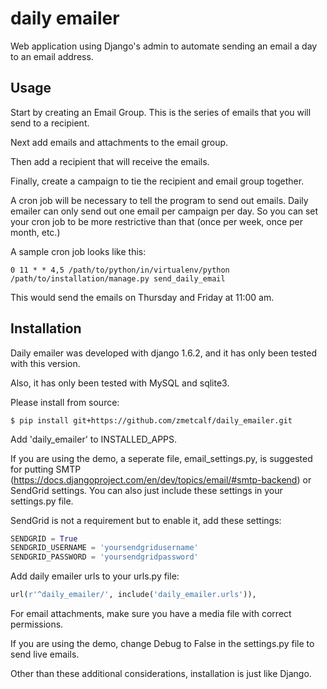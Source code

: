 daily emailer
=============

Web application using Django's admin to automate sending an email a day to an email address.

## Usage

Start by creating an Email Group. This is the series of emails that you will send to a recipient.

Next add emails and attachments to the email group.

Then add a recipient that will receive the emails.

Finally, create a campaign to tie the recipient and email group together.

A cron job will be necessary to tell the program to send out emails. Daily emailer can only send out one email per campaign per day. So you can set your cron job to be more restrictive than that (once per week, once per month, etc.)

A sample cron job looks like this:
```
0 11 * * 4,5 /path/to/python/in/virtualenv/python /path/to/installation/manage.py send_daily_email
```
This would send the emails on Thursday and Friday at 11:00 am.

## Installation

Daily emailer was developed with django 1.6.2, and it has only been tested with this version.

Also, it has only been tested with MySQL and sqlite3.

Please install from source:

```
$ pip install git+https://github.com/zmetcalf/daily_emailer.git
```
Add 'daily_emailer' to INSTALLED_APPS.

If you are using the demo, a seperate file, email_settings.py, is suggested for putting SMTP (https://docs.djangoproject.com/en/dev/topics/email/#smtp-backend) or SendGrid settings.
You can also just include these settings in your settings.py file.

SendGrid is not a requirement but to enable it, add these settings:

```python
SENDGRID = True
SENDGRID_USERNAME = 'yoursendgridusername'
SENDGRID_PASSWORD = 'yoursendgridpassword'
```

Add daily emailer urls to your urls.py file:

```python
url(r'^daily_emailer/', include('daily_emailer.urls')),
```
For email attachments, make sure you have a media file with correct permissions.

If you are using the demo, change Debug to False in the settings.py file to send live emails.

Other than these additional considerations, installation is just like Django.

